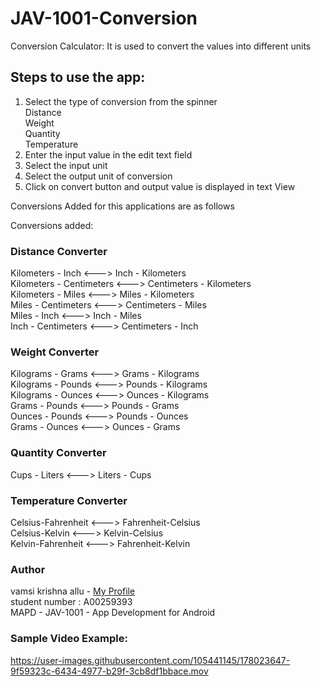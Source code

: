 # JAV-1001-Conversion

Conversion Calculator: It is used to convert the values into different units <br>

## Steps to use the app: 

1. Select the type of conversion from the spinner <br>
  Distance<br>
  Weight<br>
  Quantity<br>
  Temperature<br>
2. Enter the input value in the edit text field<br>
3. Select the input unit<br>
4. Select the output unit of conversion<br>
5. Click on convert button and output value is displayed in text View<br>

Conversions Added for this applications are as follows <br>

Conversions added: <br>

### Distance Converter

Kilometers - Inch <---> Inch - Kilometers <br>
Kilometers - Centimeters <---> Centimeters - Kilometers <br>
Kilometers - Miles <---> Miles - Kilometers <br>
Miles - Centimeters <---> Centimeters - Miles <br>
Miles - Inch <---> Inch - Miles <br>
Inch - Centimeters <---> Centimeters - Inch <br>

### Weight Converter

Kilograms - Grams <---> Grams - Kilograms <br>
Kilograms - Pounds <---> Pounds - Kilograms <br>
Kilograms - Ounces <---> Ounces - Kilograms <br>
Grams - Pounds <---> Pounds - Grams <br>
Ounces - Pounds <---> Pounds - Ounces <br>
Grams - Ounces <---> Ounces - Grams <br>

### Quantity Converter

Cups - Liters <---> Liters - Cups <br>

### Temperature Converter

Celsius-Fahrenheit <---> Fahrenheit-Celsius <br>
Celsius-Kelvin <---> Kelvin-Celsius <br>
Kelvin-Fahrenheit <---> Fahrenheit-Kelvin <br>

### Author
vamsi krishna allu  - [My Profile](https://github.com/A00259393-Vamsi) <br>
student number : A00259393 <br>
MAPD - JAV-1001 - App Development for Android <br>

### Sample Video Example:

https://user-images.githubusercontent.com/105441145/178023647-9f59323c-6434-4977-b29f-3cb8df1bbace.mov

